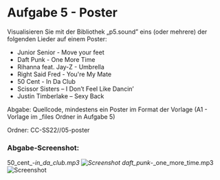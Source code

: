 # Aufgabe 5 - Poster

Visualisieren Sie mit der Bibliothek „p5.sound” eins (oder mehrere) der folgenden Lieder auf einem Poster:

* Junior Senior - Move your feet
* Daft Punk - One More Time
* Rihanna feat. Jay-Z - Umbrella
* Right Said Fred - You're My Mate
* 50 Cent - In Da Club
* Scissor Sisters – I Don’t Feel Like Dancin’
* Justin Timberlake – Sexy Back

Abgabe: Quellcode, mindestens ein Poster im Format der Vorlage (A1 - Vorlage im _files Ordner in Aufgabe 5)

Ordner:  CC-SS22/<nachname-vorname>/05-poster

### Abgabe-Screenshot:

50_cent_-_in_da_club.mp3
![Screenshot](exports/50_cent_-_in_da_club.mp3_HighRes.png)
daft_punk_-_one_more_time.mp3
![Screenshot](exports/right_said_fred_-_you_re_my_mate.mp3_HighRes.png)
